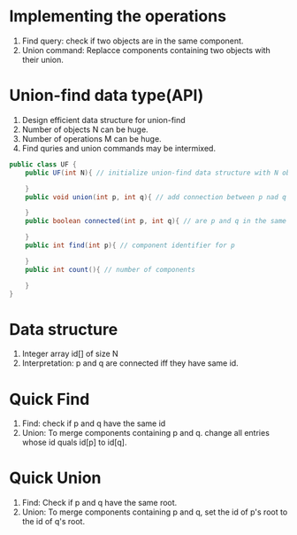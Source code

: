 # Implementing the operations
1. Find query: check if two objects are in the same component.
2. Union command: Replacce components containing two objects with their union.

# Union-find data type(API)
1. Design efficient data structure for union-find
2. Number of objects N can be huge.
3. Number of operations M can be huge.
4. Find quries and union commands may be intermixed.

```java
public class UF {
    public UF(int N){ // initialize union-find data structure with N objects

    }
    public void union(int p, int q){ // add connection between p nad q

    }
    public boolean connected(int p, int q){ // are p and q in the same component?

    }
    public int find(int p){ // component identifier for p

    }
    public int count(){ // number of components

    }
}
```
# Data structure
1. Integer array id[] of size N
2. Interpretation: p and q are connected iff they have same id.
   
# Quick Find
1. Find: check if p and q have the same id
2. Union: To merge components containing p and q. change all entries whose id quals id[p] to id[q].

# Quick Union
1. Find: Check if p and q have the same root.
2. Union: To merge components containing p and q, set the id of p's root to the id of q's root.